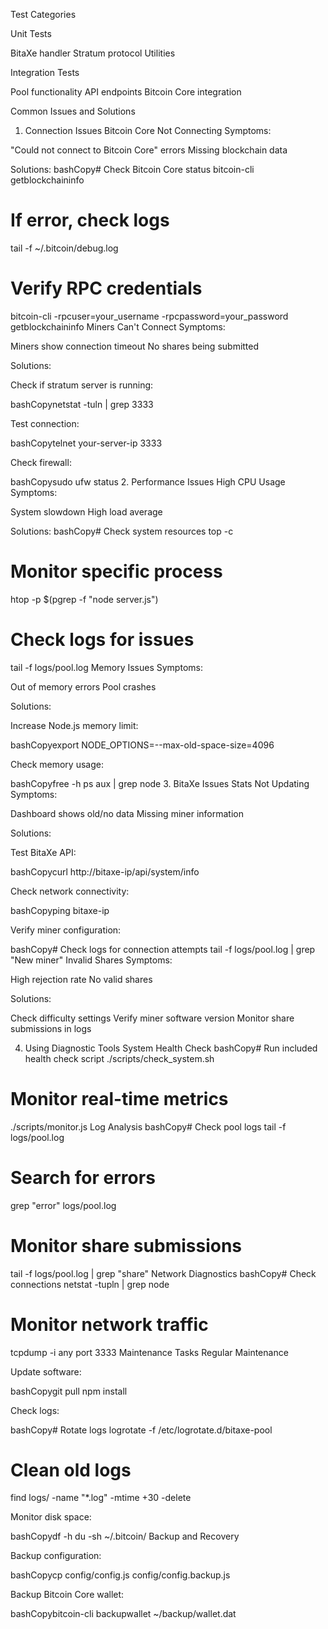 Test Categories

Unit Tests

BitaXe handler
Stratum protocol
Utilities


Integration Tests

Pool functionality
API endpoints
Bitcoin Core integration



Common Issues and Solutions
1. Connection Issues
Bitcoin Core Not Connecting
Symptoms:

"Could not connect to Bitcoin Core" errors
Missing blockchain data

Solutions:
bashCopy# Check Bitcoin Core status
bitcoin-cli getblockchaininfo

# If error, check logs
tail -f ~/.bitcoin/debug.log

# Verify RPC credentials
bitcoin-cli -rpcuser=your_username -rpcpassword=your_password getblockchaininfo
Miners Can't Connect
Symptoms:

Miners show connection timeout
No shares being submitted

Solutions:

Check if stratum server is running:

bashCopynetstat -tuln | grep 3333

Test connection:

bashCopytelnet your-server-ip 3333

Check firewall:

bashCopysudo ufw status
2. Performance Issues
High CPU Usage
Symptoms:

System slowdown
High load average

Solutions:
bashCopy# Check system resources
top -c

# Monitor specific process
htop -p $(pgrep -f "node server.js")

# Check logs for issues
tail -f logs/pool.log
Memory Issues
Symptoms:

Out of memory errors
Pool crashes

Solutions:

Increase Node.js memory limit:

bashCopyexport NODE_OPTIONS=--max-old-space-size=4096

Check memory usage:

bashCopyfree -h
ps aux | grep node
3. BitaXe Issues
Stats Not Updating
Symptoms:

Dashboard shows old/no data
Missing miner information

Solutions:

Test BitaXe API:

bashCopycurl http://bitaxe-ip/api/system/info

Check network connectivity:

bashCopyping bitaxe-ip

Verify miner configuration:

bashCopy# Check logs for connection attempts
tail -f logs/pool.log | grep "New miner"
Invalid Shares
Symptoms:

High rejection rate
No valid shares

Solutions:

Check difficulty settings
Verify miner software version
Monitor share submissions in logs

4. Using Diagnostic Tools
System Health Check
bashCopy# Run included health check script
./scripts/check_system.sh

# Monitor real-time metrics
./scripts/monitor.js
Log Analysis
bashCopy# Check pool logs
tail -f logs/pool.log

# Search for errors
grep "error" logs/pool.log

# Monitor share submissions
tail -f logs/pool.log | grep "share"
Network Diagnostics
bashCopy# Check connections
netstat -tupln | grep node

# Monitor network traffic
tcpdump -i any port 3333
Maintenance Tasks
Regular Maintenance

Update software:

bashCopygit pull
npm install

Check logs:

bashCopy# Rotate logs
logrotate -f /etc/logrotate.d/bitaxe-pool

# Clean old logs
find logs/ -name "*.log" -mtime +30 -delete

Monitor disk space:

bashCopydf -h
du -sh ~/.bitcoin/
Backup and Recovery

Backup configuration:

bashCopycp config/config.js config/config.backup.js

Backup Bitcoin Core wallet:

bashCopybitcoin-cli backupwallet ~/backup/wallet.dat